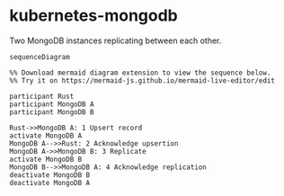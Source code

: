 # kubernetes-mongodb
Two MongoDB instances replicating between each other.

```mermaid
sequenceDiagram

%% Download mermaid diagram extension to view the sequence below.
%% Try it on https://mermaid-js.github.io/mermaid-live-editor/edit

participant Rust
participant MongoDB A
participant MongoDB B

Rust->>MongoDB A: 1 Upsert record
activate MongoDB A
MongoDB A-->>Rust: 2 Acknowledge upsertion
MongoDB A->>MongoDB B: 3 Replicate
activate MongoDB B
MongoDB B-->>MongoDB A: 4 Acknowledge replication
deactivate MongoDB B
deactivate MongoDB A
```
